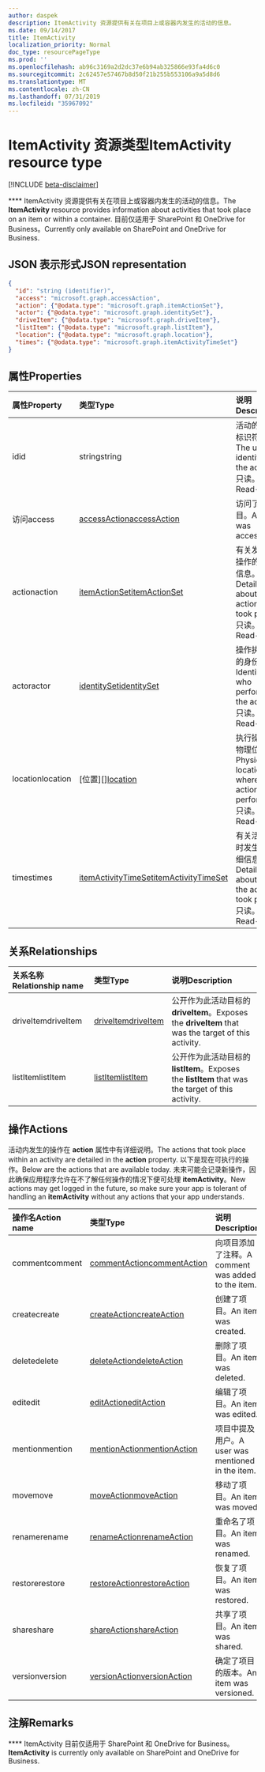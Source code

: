 ```yaml
---
author: daspek
description: ItemActivity 资源提供有关在项目上或容器内发生的活动的信息。
ms.date: 09/14/2017
title: ItemActivity
localization_priority: Normal
doc_type: resourcePageType
ms.prod: ''
ms.openlocfilehash: ab96c3169a2d2dc37e6b94ab325866e93fa4d6c0
ms.sourcegitcommit: 2c62457e57467b8d50f21b255b553106a9a5d8d6
ms.translationtype: MT
ms.contentlocale: zh-CN
ms.lasthandoff: 07/31/2019
ms.locfileid: "35967092"
---
```

# <a name="itemactivity-resource-type"></a><span data-ttu-id="2b0e1-103">ItemActivity 资源类型</span><span class="sxs-lookup"><span data-stu-id="2b0e1-103">ItemActivity resource type</span></span>

[!INCLUDE [beta-disclaimer](../../includes/beta-disclaimer.md)]

<span data-ttu-id="2b0e1-104">\*\*\*\* ItemActivity 资源提供有关在项目上或容器内发生的活动的信息。</span><span class="sxs-lookup"><span data-stu-id="2b0e1-104">The **ItemActivity** resource provides information about activities that took place on an item or within a container.</span></span>
<span data-ttu-id="2b0e1-105">目前仅适用于 SharePoint 和 OneDrive for Business。</span><span class="sxs-lookup"><span data-stu-id="2b0e1-105">Currently only available on SharePoint and OneDrive for Business.</span></span>

## <a name="json-representation"></a><span data-ttu-id="2b0e1-106">JSON 表示形式</span><span class="sxs-lookup"><span data-stu-id="2b0e1-106">JSON representation</span></span>

<!-- {
  "blockType": "resource",
  "optionalProperties": [ ],
  "keyProperty": "id",
  "@type": "microsoft.graph.itemActivity",
  "@type.aka": "oneDrive.activityEntity"
}-->

```json
{
  "id": "string (identifier)",
  "access": "microsoft.graph.accessAction",
  "action": {"@odata.type": "microsoft.graph.itemActionSet"},
  "actor": {"@odata.type": "microsoft.graph.identitySet"},
  "driveItem": {"@odata.type": "microsoft.graph.driveItem"},
  "listItem": {"@odata.type": "microsoft.graph.listItem"},
  "location": {"@odata.type": "microsoft.graph.location"},
  "times": {"@odata.type": "microsoft.graph.itemActivityTimeSet"}
}
```

## <a name="properties"></a><span data-ttu-id="2b0e1-107">属性</span><span class="sxs-lookup"><span data-stu-id="2b0e1-107">Properties</span></span>

| <span data-ttu-id="2b0e1-108">属性</span><span class="sxs-lookup"><span data-stu-id="2b0e1-108">Property</span></span> | <span data-ttu-id="2b0e1-109">类型</span><span class="sxs-lookup"><span data-stu-id="2b0e1-109">Type</span></span>                    | <span data-ttu-id="2b0e1-110">说明</span><span class="sxs-lookup"><span data-stu-id="2b0e1-110">Description</span></span>
|:---------|:------------------------|:----------------------------------------
| <span data-ttu-id="2b0e1-111">id</span><span class="sxs-lookup"><span data-stu-id="2b0e1-111">id</span></span>       | <span data-ttu-id="2b0e1-112">string</span><span class="sxs-lookup"><span data-stu-id="2b0e1-112">string</span></span>                  | <span data-ttu-id="2b0e1-113">活动的唯一标识符。</span><span class="sxs-lookup"><span data-stu-id="2b0e1-113">The unique identifier of the activity.</span></span> <span data-ttu-id="2b0e1-114">只读。</span><span class="sxs-lookup"><span data-stu-id="2b0e1-114">Read-only.</span></span>
| <span data-ttu-id="2b0e1-115">访问</span><span class="sxs-lookup"><span data-stu-id="2b0e1-115">access</span></span>   | <span data-ttu-id="2b0e1-116">[accessAction][]</span><span class="sxs-lookup"><span data-stu-id="2b0e1-116">[accessAction][]</span></span>        | <span data-ttu-id="2b0e1-117">访问了项目。</span><span class="sxs-lookup"><span data-stu-id="2b0e1-117">An item was accessed.</span></span>
| <span data-ttu-id="2b0e1-118">action</span><span class="sxs-lookup"><span data-stu-id="2b0e1-118">action</span></span>   | <span data-ttu-id="2b0e1-119">[itemActionSet][]</span><span class="sxs-lookup"><span data-stu-id="2b0e1-119">[itemActionSet][]</span></span>       | <span data-ttu-id="2b0e1-120">有关发生的操作的详细信息。</span><span class="sxs-lookup"><span data-stu-id="2b0e1-120">Details about the action that took place.</span></span> <span data-ttu-id="2b0e1-121">只读。</span><span class="sxs-lookup"><span data-stu-id="2b0e1-121">Read-only.</span></span>
| <span data-ttu-id="2b0e1-122">actor</span><span class="sxs-lookup"><span data-stu-id="2b0e1-122">actor</span></span>    | <span data-ttu-id="2b0e1-123">[identitySet][]</span><span class="sxs-lookup"><span data-stu-id="2b0e1-123">[identitySet][]</span></span>         | <span data-ttu-id="2b0e1-124">操作执行者的身份。</span><span class="sxs-lookup"><span data-stu-id="2b0e1-124">Identity of who performed the action.</span></span> <span data-ttu-id="2b0e1-125">只读。</span><span class="sxs-lookup"><span data-stu-id="2b0e1-125">Read-only.</span></span>
| <span data-ttu-id="2b0e1-126">location</span><span class="sxs-lookup"><span data-stu-id="2b0e1-126">location</span></span> | <span data-ttu-id="2b0e1-127">[位置][]</span><span class="sxs-lookup"><span data-stu-id="2b0e1-127">[location][]</span></span>            | <span data-ttu-id="2b0e1-128">执行操作的物理位置。</span><span class="sxs-lookup"><span data-stu-id="2b0e1-128">Physical location where the action was performed.</span></span> <span data-ttu-id="2b0e1-129">只读。</span><span class="sxs-lookup"><span data-stu-id="2b0e1-129">Read-only.</span></span>
| <span data-ttu-id="2b0e1-130">times</span><span class="sxs-lookup"><span data-stu-id="2b0e1-130">times</span></span>    | <span data-ttu-id="2b0e1-131">[itemActivityTimeSet][]</span><span class="sxs-lookup"><span data-stu-id="2b0e1-131">[itemActivityTimeSet][]</span></span> | <span data-ttu-id="2b0e1-132">有关活动何时发生的详细信息。</span><span class="sxs-lookup"><span data-stu-id="2b0e1-132">Details about when the activity took place.</span></span> <span data-ttu-id="2b0e1-133">只读。</span><span class="sxs-lookup"><span data-stu-id="2b0e1-133">Read-only.</span></span>

[identitySet]: identityset.md
[itemActionSet]: itemactionset.md
[itemActivityTimeSet]: itemactivitytimeset.md

## <a name="relationships"></a><span data-ttu-id="2b0e1-137">关系</span><span class="sxs-lookup"><span data-stu-id="2b0e1-137">Relationships</span></span>

| <span data-ttu-id="2b0e1-138">关系名称</span><span class="sxs-lookup"><span data-stu-id="2b0e1-138">Relationship name</span></span> | <span data-ttu-id="2b0e1-139">类型</span><span class="sxs-lookup"><span data-stu-id="2b0e1-139">Type</span></span>          | <span data-ttu-id="2b0e1-140">说明</span><span class="sxs-lookup"><span data-stu-id="2b0e1-140">Description</span></span>
|:------------------|:--------------|:-----------------------------------------
| <span data-ttu-id="2b0e1-141">driveItem</span><span class="sxs-lookup"><span data-stu-id="2b0e1-141">driveItem</span></span>         | <span data-ttu-id="2b0e1-142">[driveItem][]</span><span class="sxs-lookup"><span data-stu-id="2b0e1-142">[driveItem][]</span></span> | <span data-ttu-id="2b0e1-143">公开作为此活动目标的 **driveItem**。</span><span class="sxs-lookup"><span data-stu-id="2b0e1-143">Exposes the **driveItem** that was the target of this activity.</span></span>
| <span data-ttu-id="2b0e1-144">listItem</span><span class="sxs-lookup"><span data-stu-id="2b0e1-144">listItem</span></span>          | <span data-ttu-id="2b0e1-145">[listItem][]</span><span class="sxs-lookup"><span data-stu-id="2b0e1-145">[listItem][]</span></span>  | <span data-ttu-id="2b0e1-146">公开作为此活动目标的 **listItem**。</span><span class="sxs-lookup"><span data-stu-id="2b0e1-146">Exposes the **listItem** that was the target of this activity.</span></span>

[driveItem]: driveitem.md
[listItem]: listitem.md

## <a name="actions"></a><span data-ttu-id="2b0e1-149">操作</span><span class="sxs-lookup"><span data-stu-id="2b0e1-149">Actions</span></span>

<span data-ttu-id="2b0e1-150">活动内发生的操作在 **action** 属性中有详细说明。</span><span class="sxs-lookup"><span data-stu-id="2b0e1-150">The actions that took place within an activity are detailed in the **action** property.</span></span>
<span data-ttu-id="2b0e1-151">以下是现在可执行的操作。</span><span class="sxs-lookup"><span data-stu-id="2b0e1-151">Below are the actions that are available today.</span></span>
<span data-ttu-id="2b0e1-152">未来可能会记录新操作，因此确保应用程序允许在不了解任何操作的情况下便可处理 **itemActivity**。</span><span class="sxs-lookup"><span data-stu-id="2b0e1-152">New actions may get logged in the future, so make sure your app is tolerant of handling an **itemActivity** without any actions that your app understands.</span></span>

| <span data-ttu-id="2b0e1-153">操作名</span><span class="sxs-lookup"><span data-stu-id="2b0e1-153">Action name</span></span> | <span data-ttu-id="2b0e1-154">类型</span><span class="sxs-lookup"><span data-stu-id="2b0e1-154">Type</span></span>              | <span data-ttu-id="2b0e1-155">说明</span><span class="sxs-lookup"><span data-stu-id="2b0e1-155">Description</span></span>
|:------------|:------------------|:-------------------------------------------
| <span data-ttu-id="2b0e1-156">comment</span><span class="sxs-lookup"><span data-stu-id="2b0e1-156">comment</span></span>     | <span data-ttu-id="2b0e1-157">[commentAction][]</span><span class="sxs-lookup"><span data-stu-id="2b0e1-157">[commentAction][]</span></span> | <span data-ttu-id="2b0e1-158">向项目添加了注释。</span><span class="sxs-lookup"><span data-stu-id="2b0e1-158">A comment was added to the item.</span></span>
| <span data-ttu-id="2b0e1-159">create</span><span class="sxs-lookup"><span data-stu-id="2b0e1-159">create</span></span>      | <span data-ttu-id="2b0e1-160">[createAction][]</span><span class="sxs-lookup"><span data-stu-id="2b0e1-160">[createAction][]</span></span>  | <span data-ttu-id="2b0e1-161">创建了项目。</span><span class="sxs-lookup"><span data-stu-id="2b0e1-161">An item was created.</span></span>
| <span data-ttu-id="2b0e1-162">delete</span><span class="sxs-lookup"><span data-stu-id="2b0e1-162">delete</span></span>      | <span data-ttu-id="2b0e1-163">[deleteAction][]</span><span class="sxs-lookup"><span data-stu-id="2b0e1-163">[deleteAction][]</span></span>  | <span data-ttu-id="2b0e1-164">删除了项目。</span><span class="sxs-lookup"><span data-stu-id="2b0e1-164">An item was deleted.</span></span>
| <span data-ttu-id="2b0e1-165">edit</span><span class="sxs-lookup"><span data-stu-id="2b0e1-165">edit</span></span>        | <span data-ttu-id="2b0e1-166">[editAction][]</span><span class="sxs-lookup"><span data-stu-id="2b0e1-166">[editAction][]</span></span>    | <span data-ttu-id="2b0e1-167">编辑了项目。</span><span class="sxs-lookup"><span data-stu-id="2b0e1-167">An item was edited.</span></span>
| <span data-ttu-id="2b0e1-168">mention</span><span class="sxs-lookup"><span data-stu-id="2b0e1-168">mention</span></span>     | <span data-ttu-id="2b0e1-169">[mentionAction][]</span><span class="sxs-lookup"><span data-stu-id="2b0e1-169">[mentionAction][]</span></span> | <span data-ttu-id="2b0e1-170">项目中提及用户。</span><span class="sxs-lookup"><span data-stu-id="2b0e1-170">A user was mentioned in the item.</span></span>
| <span data-ttu-id="2b0e1-171">move</span><span class="sxs-lookup"><span data-stu-id="2b0e1-171">move</span></span>        | <span data-ttu-id="2b0e1-172">[moveAction][]</span><span class="sxs-lookup"><span data-stu-id="2b0e1-172">[moveAction][]</span></span>    | <span data-ttu-id="2b0e1-173">移动了项目。</span><span class="sxs-lookup"><span data-stu-id="2b0e1-173">An item was moved.</span></span>
| <span data-ttu-id="2b0e1-174">rename</span><span class="sxs-lookup"><span data-stu-id="2b0e1-174">rename</span></span>      | <span data-ttu-id="2b0e1-175">[renameAction][]</span><span class="sxs-lookup"><span data-stu-id="2b0e1-175">[renameAction][]</span></span>  | <span data-ttu-id="2b0e1-176">重命名了项目。</span><span class="sxs-lookup"><span data-stu-id="2b0e1-176">An item was renamed.</span></span>
| <span data-ttu-id="2b0e1-177">restore</span><span class="sxs-lookup"><span data-stu-id="2b0e1-177">restore</span></span>     | <span data-ttu-id="2b0e1-178">[restoreAction][]</span><span class="sxs-lookup"><span data-stu-id="2b0e1-178">[restoreAction][]</span></span> | <span data-ttu-id="2b0e1-179">恢复了项目。</span><span class="sxs-lookup"><span data-stu-id="2b0e1-179">An item was restored.</span></span>
| <span data-ttu-id="2b0e1-180">share</span><span class="sxs-lookup"><span data-stu-id="2b0e1-180">share</span></span>       | <span data-ttu-id="2b0e1-181">[shareAction][]</span><span class="sxs-lookup"><span data-stu-id="2b0e1-181">[shareAction][]</span></span>   | <span data-ttu-id="2b0e1-182">共享了项目。</span><span class="sxs-lookup"><span data-stu-id="2b0e1-182">An item was shared.</span></span>
| <span data-ttu-id="2b0e1-183">version</span><span class="sxs-lookup"><span data-stu-id="2b0e1-183">version</span></span>     | <span data-ttu-id="2b0e1-184">[versionAction][]</span><span class="sxs-lookup"><span data-stu-id="2b0e1-184">[versionAction][]</span></span> | <span data-ttu-id="2b0e1-185">确定了项目的版本。</span><span class="sxs-lookup"><span data-stu-id="2b0e1-185">An item was versioned.</span></span>

[accessAction]: accessaction.md
[commentAction]: commentaction.md
[createAction]: createaction.md
[deleteAction]: deleteaction.md
[editAction]: editaction.md
[location]: location.md
[mentionAction]: mentionaction.md
[moveAction]: moveaction.md
[renameAction]: renameaction.md
[restoreAction]: restoreaction.md
[shareAction]: shareaction.md
[versionAction]: versionaction.md

## <a name="remarks"></a><span data-ttu-id="2b0e1-198">注解</span><span class="sxs-lookup"><span data-stu-id="2b0e1-198">Remarks</span></span>

<span data-ttu-id="2b0e1-199">\*\*\*\* ItemActivity 目前仅适用于 SharePoint 和 OneDrive for Business。</span><span class="sxs-lookup"><span data-stu-id="2b0e1-199">**ItemActivity** is currently only available on SharePoint and OneDrive for Business.</span></span>

<!--
{
  "type": "#page.annotation",
  "description": "The ItemActivity object provides information about an activity that took place on an item.",
  "keywords": "activities,activity,action",
  "section": "documentation",
  "tocPath": "Resources/ItemActivity",
  "suppressions": []
}
-->
